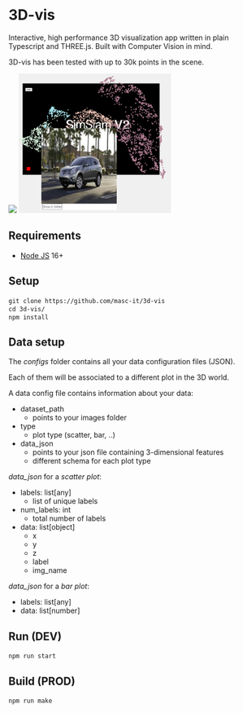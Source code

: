 # 3D-vis

Interactive, high performance 3D visualization app written in plain Typescript and THREE.js. Built with Computer Vision in mind.

3D-vis has been tested with up to 30k points in the scene.

<img src="https://github.com/masc-it/3d-vis/raw/main/imgs/3dvis.gif" >

<img src="https://github.com/masc-it/3d-vis/raw/main/imgs/img1.png" width="300px">

## Requirements
- [Node JS](https://nodejs.org/it/download/) 16+


## Setup

    git clone https://github.com/masc-it/3d-vis
    cd 3d-vis/
    npm install

## Data setup

The *configs* folder contains all your data configuration files (JSON).

Each of them will be associated to a different plot in the 3D world.

A data config file contains information about your data:

- dataset_path
    - points to your images folder
- type
    - plot type (scatter, bar, ..)
- data_json
    - points to your json file containing 3-dimensional features
    - different schema for each plot type

*data_json* for a *scatter plot*:

- labels: list[any]
    - list of unique labels
- num_labels: int
    - total number of labels
- data: list[object]
    - x
    - y
    - z
    - label
    - img_name

*data_json* for a *bar plot*:

- labels: list[any]
- data: list[number]

## Run (DEV)

    npm run start

## Build (PROD)

    npm run make
